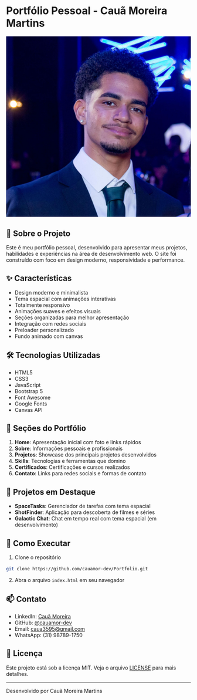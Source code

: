 # Portfólio Pessoal - Cauã Moreira Martins

![Preview do Portfólio](public/eu.jpg)

## 🚀 Sobre o Projeto

Este é meu portfólio pessoal, desenvolvido para apresentar meus projetos, habilidades e experiências na área de desenvolvimento web. O site foi construído com foco em design moderno, responsividade e performance.

## ✨ Características

- Design moderno e minimalista
- Tema espacial com animações interativas
- Totalmente responsivo
- Animações suaves e efeitos visuais
- Seções organizadas para melhor apresentação
- Integração com redes sociais
- Preloader personalizado
- Fundo animado com canvas

## 🛠️ Tecnologias Utilizadas

- HTML5
- CSS3
- JavaScript
- Bootstrap 5
- Font Awesome
- Google Fonts
- Canvas API

## 📱 Seções do Portfólio

1. **Home**: Apresentação inicial com foto e links rápidos
2. **Sobre**: Informações pessoais e profissionais
3. **Projetos**: Showcase dos principais projetos desenvolvidos
4. **Skills**: Tecnologias e ferramentas que domino
5. **Certificados**: Certificações e cursos realizados
6. **Contato**: Links para redes sociais e formas de contato

## 🎨 Projetos em Destaque

- **SpaceTasks**: Gerenciador de tarefas com tema espacial
- **ShotFinder**: Aplicação para descoberta de filmes e séries
- **Galactic Chat**: Chat em tempo real com tema espacial (em desenvolvimento)

## 🔧 Como Executar

1. Clone o repositório
```bash
git clone https://github.com/cauamor-dev/Portfolio.git
```

2. Abra o arquivo `index.html` em seu navegador

## 📫 Contato

- LinkedIn: [Cauã Moreira](https://www.linkedin.com/in/cauã-moreira-57a2aa353)
- GitHub: [@cauamor-dev](https://github.com/cauamor-dev)
- Email: caua3595@gmail.com
- WhatsApp: (31) 98789-1750

## 📝 Licença

Este projeto está sob a licença MIT. Veja o arquivo [LICENSE](LICENSE) para mais detalhes.

---

Desenvolvido por Cauã Moreira Martins
